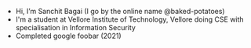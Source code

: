 - Hi, I’m Sanchit Bagai (I go by the online name @baked-potatoes)
- I'm a student at Vellore Institute of Technology, Vellore doing CSE with specialisation in Information Security
- Completed google foobar (2021)
